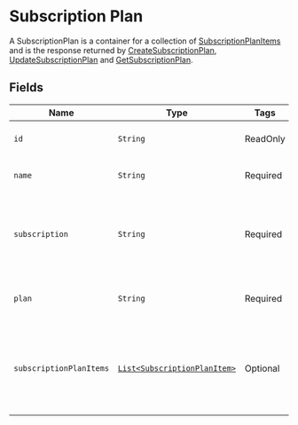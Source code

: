 
# Subscription Plan

A SubscriptionPlan is a container for a collection of [SubscriptionPlanItems](/doc.models/subscription-plan-item.md) and is the response returned by [CreateSubscriptionPlan](/doc/subscription-plan.md#create-subscription-plan), [UpdateSubscriptionPlan](/doc/subscription-plan.md#update-subscription-plan) and [GetSubscriptionPlan](/doc/subscription-plan.md#get-subscription-plan).

## Fields

| Name | Type | Tags | Description | Getter |
|  --- | --- | --- | --- | --- |
| `id` | `String` | ReadOnly | Unique identifier for the object. | String getId() |
| `name` | `String` | Required | The name of the product. | String getName() |
| `subscription` | `String` | Required | The identifier of the subscription that this plan will belong to. | String getSubscription() |
| `plan` | `String` | Required | The identifier of a plan object. | String getPlan() |
| `subscriptionPlanItems` | [`List<SubscriptionPlanItem>`](/doc/models/subscription-plan-item.md) | Optional | The individual subscription plan items that make up the subscription plan. | List<SubscriptionPlanItem> getItems() |

